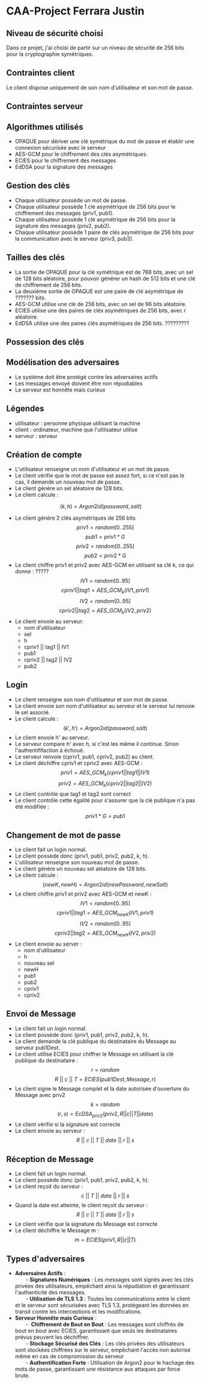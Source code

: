 # CAA-Project Ferrara Justin

## Niveau de sécurité choisi
Dans ce projet, j'ai choisi de partir sur un niveau de sécurité de 256 bits pour la cryptographie symétriques.

## Contraintes client
Le client dispose uniquement de son nom d'utilisateur et son mot de passe.

## Contraintes serveur

## Algorithmes utilisés
- OPAQUE pour dériver une clé symétrique du mot de passe et établir une connexion sécurisée avec le serveur
- AES-GCM pour le chiffrement des clés asymétriques.
- ECIES pour le chiffrement des messages
- EdDSA pour la signature des messages

## Gestion des clés
- Chaque utilisateur possède un mot de passe.
- Chaque utilisateur possède 1 clé asymétrique de 256 bits pour le chiffrement des messages (priv1, pub1).
- Chaque utilisateur possède 1 clé asymétrique de 256 bits pour la signature des messages (priv2, pub2).
- Chaque utilisateur possède 1 paire de clés asymétrique de 256 bits pour la communication avec le serveur (priv3, pub3).

## Tailles des clés
- La sortie de OPAQUE pour la clé symétrique est de 768 bits, avec un sel de 128 bits aléatoire, pour pouvoir générer un hash de 512 bits et une clé de chiffrement de 256 bits.
- La deuxième sortie de OPAQUE est une paire de clé asymétrique de ??????? bits.
- AES-GCM utilise une clé de 256 bits, avec un sel de 96 bits aléatoire.
- ECIES utilise une des paires de clés asymétriques de 256 bits, avec r aléatoire.
- EdDSA utilise une des paires clés asymétriques de 256 bits. ?????????


## Possession des clés

## Modélisation des adversaires
- Le système doit être protégé contre les adversaires actifs
- Les messages envoyé doivent être non répudiables
- Le serveur est honnête mais curieux
## Légendes
- utilisateur : personne physique utilisant la machine
- client : ordinateur, machine que l'utilisateur utilise
- serveur : serveur
## Création de compte
- L'utilisateur renseigne un nom d'utilisateur et un mot de passe.
- Le client vérifie que le mot de passe est assez fort, si ce n'est pas le cas, il demande un nouveau mot de passe.
- Le client génère un sel aléatoire de 128 bits.
- Le client calcule :

$$
(k, h) = Argon2id(password, salt)
$$

- Le client génère 2 clés asymétriques de 256 bits 
$$
priv1 = random[0..255]
$$
$$
pub1 = priv1*G
$$
$$
priv2 = random[0..255]
$$
$$
pub2 = priv2*G
$$
- Le client chiffre priv1 et priv2 avec AES-GCM en utilisant sa clé k, ce qui donne : ?????
$$
IV1 = random[0..95]
$$
$$
cpriv1||tag1 = AES\_GCM_k(IV1, priv1)
$$
$$
IV2 = random[0..95]
$$$$
cpriv2||tag2 = AES\_GCM_k(IV2, priv2)
$$
- Le client envoie au serveur:
	- nom d'utilisateur
	- sel
	- h
	- cpriv1 || tag1 || IV1
	- pub1
	- cpriv2 || tag2 || IV2
	- pub2

## Login
- Le client renseigne son nom d'utilisateur et son mot de passe.
- Le client envoie son nom d'utilisateur au serveur et le serveur lui renvoie le sel associé.
- Le client calcule :
$$
(k', h') = Argon2id(password, salt)
$$
- Le client envoie h' au serveur.
- Le serveur compare h' avec h, si c'est les même il continue. Sinon l'authentififaction à échoué.
- Le serveur renvoie (cpriv1, pub1, cpriv2, pub2) au client.
- Le client déchiffre cpriv1 et cpriv2 avec AES-GCM :
$$
priv1 = AES\_GCM_k(cpriv1||tag1||IV1)
$$
$$
priv2 = AES\_GCM_k(cpriv2||tag2||IV2)
$$
- Le client contrôle que tag1 et tag2 sont correct
- Le client contrôle cette égalité pour s'assurer que la clé publique n'a pas été modifiée :
$$
priv1 * G = pub1
$$
## Changement de mot de passe
- Le client fait un login normal.
- Le client possède donc (priv1, pub1, priv2, pub2, k, h).
- L'utilisateur renseigne son nouveau mot de passe.
- Le client génère un nouveau sel aléatoire de 128 bits.
- Le client calcule : $$
(newK, newH) = Argon2id(newPassword, newSalt)
$$
- Le client chiffre priv1 et priv2 avec AES-GCM et newK :
$$
IV1 = random[0..95]
$$$$
cpriv1||tag1 = AES\_GCM_{newK}(IV1, priv1)
$$$$
IV2 = random[0..95]
$$$$
cpriv2||tag2 = AES\_GCM_{newK}(IV2, priv2)
$$
- Le client envoie au server :
	- nom d'utilisateur
	- h
	- nouveau sel
	- newH
	- pub1
	- pub2
	- cpriv1
	- cpriv2


## Envoi de Message
- Le client fait un login normal.
- Le client possède donc (priv1, pub1, priv2, pub2, k, h).
- Le client demande la clé publique du destinataire du Message au serveur pub1Dest.
- Le client utilise ECIES pour chiffrer le Message en utilisant la clé publique du destinataire :
$$
r = random
$$
$$
R\ ||\ c\ ||\ T = ECIES(pub1Dest, Message, r)
$$
- Le client signe le Message complet et la date autorisée d'ouverture du Message avec priv2
$$
k = random
$$
$$
(r,s) = EcDSA_{priv2}(priv2, R||c||T||date)
$$
- Le client vérifie si la signature est correcte
- Le client envoie au serveur :
$$
R\ ||\ c\ ||\ T\ ||\ date\ ||\ r\ ||\ s
$$

## Réception de Message
- Le client fait un login normal.
- Le client possède donc (priv1, pub1, priv2, pub2, k, h).
- Le client reçoit du serveur :
$$
c\ ||\ T\ ||\ date\ ||\ r\ ||\ s
$$
- Quand la date est atteinte, le client reçoit du serveur :
$$
R\ ||\ c\ ||\ T\ ||\ date\ ||\ r\ ||\ s
$$
- Le client vérifie que la signature du Message est correcte
- Le client déchiffre le Message m :
$$
m = ECIES(priv1, R||c||T)
$$
## Types d'adversaires
- **Adversaires Actifs** :   
  - **Signatures Numériques** : Les messages sont signés avec les clés privées des utilisateurs, empêchant ainsi la répudiation et garantissant l'authenticité des messages.  
  - **Utilisation de TLS 1.3** : Toutes les communications entre le client et le serveur sont sécurisées avec TLS 1.3, protégeant les données en transit contre les interceptions et les modifications.  
- **Serveur Honnête mais Curieux** :   
  -  **Chiffrement de Bout en Bout** : Les messages sont chiffrés de bout en bout avec ECIES, garantissant que seuls les destinataires prévus peuvent les déchiffrer.  
  - **Stockage Sécurisé des Clés** : Les clés privées des utilisateurs sont stockées chiffrées sur le serveur, empêchant l'accès non autorisé même en cas de compromission du serveur  
  - **Authentification Forte** : Utilisation de Argon2 pour le hachage des mots de passe, garantissant une résistance aux attaques par force brute.
